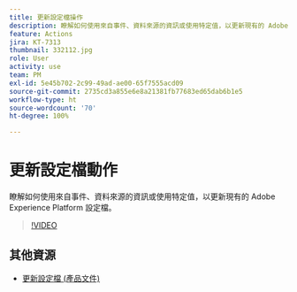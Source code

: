 ```yaml
---
title: 更新設定檔操作
description: 瞭解如何使用來自事件、資料來源的資訊或使用特定值，以更新現有的 Adobe Experience Platform 設定檔。
feature: Actions
jira: KT-7313
thumbnail: 332112.jpg
role: User
activity: use
team: PM
exl-id: 5e45b702-2c99-49ad-ae00-65f7555acd09
source-git-commit: 2735cd3a855e6e8a21381fb77683ed65dab6b1e5
workflow-type: ht
source-wordcount: '70'
ht-degree: 100%

---
```


# 更新設定檔動作

瞭解如何使用來自事件、資料來源的資訊或使用特定值，以更新現有的 Adobe Experience Platform 設定檔。

>[!VIDEO](https://video.tv.adobe.com/v/332112?quality=12&learn=on)

## 其他資源

* [更新設定檔 (產品文件)](https://experienceleague.adobe.com/docs/journeys/using/building-journeys/about-journey-building/action-activities/update-profiles.html?lang=zh-Hant#important-notes)
